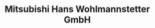 ---
title: "Mitsubishi Hans Wohlmannstetter GmbH"
url: /unterdietfurt/mitsubishi-hans-wohlmannstetter-gmbh/
shop: Autowerkstatt
---